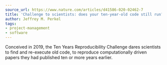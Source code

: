 ```yaml
---
source_url: https://www.nature.com/articles/d41586-020-02462-7
title: 'Challenge to scientists: does your ten-year-old code still run?'
author: Jeffrey M. Perkel
tags:
- project-management
- software
---
```


Conceived in 2019, the Ten Years Reproducibility Challenge dares scientists to find and re-execute old code, to reproduce computationally driven papers they had published ten or more years earlier.
